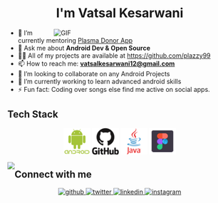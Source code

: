 <h1 align="center">I'm Vatsal Kesarwani</h1>

<img align="right" alt="GIF" src="https://i.imgur.com/8MupZHY.gif" width="400px" />

- 🌱 I’m currently mentoring [Plasma Donor App](https://github.com/DSC-JSS-NOIDA/Plasma-Donor-App)
- 💬 Ask me about **Android Dev & Open Source**
- 👨‍💻 All of my projects are available at https://github.com/plazzy99
- 📫 How to reach me: **vatsalkesarwani12@gmail.com**
- 👯 I’m looking to collaborate on any Android Projects
- 🔭 I’m currently working to learn advanced android skills
- ⚡ Fun fact: Coding over songs else find me active on social apps.

## Tech Stack
<p align="center"><img src="https://github.com/devicons/devicon/blob/master/icons/android/android-plain-wordmark.svg" alt="android" width="60" height="60"/>
<img src="https://github.com/devicons/devicon/blob/master/icons/github/github-original-wordmark.svg" alt="github" width="60" height="60"/>
<img src="https://github.com/devicons/devicon/blob/master/icons/java/java-original-wordmark.svg" alt="java" width="60" height="60"/>
<img src="https://raw.githubusercontent.com/ChugunovRoman/figma-linux/master/resources/icons/128x128.png" alt="java" width="60" height="60"/> </p>

<img align="left" src="https://github-readme-stats.vercel.app/api?username=plazzy99&show_icons=true&hide_border=true" />

## Connect with me  
<div align="center">
<a href="https://github.com/plazzy99" target="_blank">
<img src=https://img.shields.io/badge/github-%2324292e.svg?&style=for-the-badge&logo=github&logoColor=white alt=github style="margin-bottom: 5px;" />
</a>
<a href="https://twitter.com/KesarwaniVatsal" target="_blank">
<img src=https://img.shields.io/badge/twitter-%2300acee.svg?&style=for-the-badge&logo=twitter&logoColor=white alt=twitter style="margin-bottom: 5px;" />
</a>
<a href="https://www.linkedin.com/in/vatsal-kesarwani-4a3858171/" target="_blank">
<img src=https://img.shields.io/badge/linkedin-%231E77B5.svg?&style=for-the-badge&logo=linkedin&logoColor=white alt=linkedin style="margin-bottom: 5px;" />
</a>
<a href="https://instagram.com/vatsal_kesarwani" target="_blank">
<img src=https://img.shields.io/badge/instagram-%23000000.svg?&style=for-the-badge&logo=instagram&logoColor=white alt=instagram style="margin-bottom: 5px;" />
</a> 
</div>  
  

